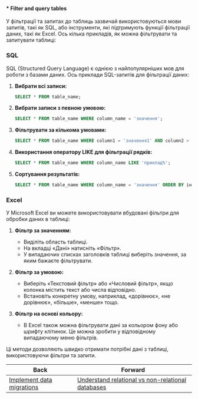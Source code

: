#### * Filter and query tables

У фільтрації та запитах до таблиць зазвичай використовуються мови запитів, такі як SQL, або інструменти, які підтримують функції фільтрації даних, такі як Excel. Ось кілька прикладів, як можна фільтрувати та запитувати таблиці:

### SQL

SQL (Structured Query Language) є однією з найпопулярніших мов для роботи з базами даних. Ось приклади SQL-запитів для фільтрації даних:

1. **Вибрати всі записи:**
   ```sql
   SELECT * FROM table_name;
   ```

2. **Вибрати записи з певною умовою:**
   ```sql
   SELECT * FROM table_name WHERE column_name = 'значення';
   ```

3. **Фільтрувати за кількома умовами:**
   ```sql
   SELECT * FROM table_name WHERE column1 = 'значення1' AND column2 > 100;
   ```

4. **Використання оператору LIKE для фільтрації рядків:**
   ```sql
   SELECT * FROM table_name WHERE column_name LIKE 'приклад%';
   ```

5. **Сортування результатів:**
   ```sql
   SELECT * FROM table_name WHERE column_name = 'значення' ORDER BY інша_колонка;
   ```

### Excel

У Microsoft Excel ви можете використовувати вбудовані фільтри для обробки даних в таблиці:

1. **Фільтр за значенням:**
   - Виділіть область таблиці.
   - На вкладці «Дані» натисніть «Фільтр».
   - У випадаючих списках заголовків таблиці виберіть значення, за яким бажаєте фільтрувати.

2. **Фільтр за умовою:**
   - Виберіть «Текстовий фільтр» або «Числовий фільтр», якщо колонка містить текст або числа відповідно.
   - Встановіть конкретну умову, наприклад, «дорівнює», «не дорівнює», «більше», «менше» тощо.

3. **Фільтр на основі кольору:**
   - В Excel також можна фільтрувати дані за кольором фону або шрифту клітинок. Це можна зробити у відповідному випадаючому меню фільтрів.

Ці методи дозволяють швидко отримати потрібні дані з таблиці, використовуючи фільтри та запити.

| Back | Forward |
|---|---|
| [Implement data migrations](/ua/junior/database/implement-data-migrations.md)  | [Understand relational vs non-relational databases](/ua/junior/database/understand-relational-vs-nonrelational-databases.md) |